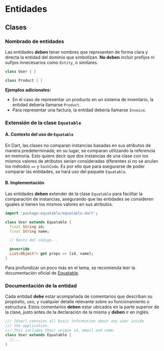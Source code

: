 # Entidades

## Clases

### Nombrado de entidades

Las entidades **deben** tener nombres que representen de forma clara y directa la entidad del dominio que simbolizan. **No deben** incluir prefijos ni sufijos innecesarios como `Entity`, o similares.

```dart
class User { }

class Product { }
```

**Ejemplos adicionales:**

- En el caso de representar un producto en un sistema de inventario, la entidad debería llamarse `Product`.
- Para representar una factura, la entidad debería llamarse `Invoice`.

### Extensión de la clase `Equatable`

#### A. Contexto del uso de `Equatable`

En Dart, las clases no comparan instancias basadas en sus atributos de manera predeterminada; en su lugar, se comparan utilizando la referencia en memoria. Esto quiere decir que dos instancias de una clase con los mismos valores de atributos serían consideradas diferentes si no se anulan los métodos `==` y `hashCode`. Es por ello que para asegurarse de poder comparar las entidades, se hará uso del paquete `Equatable`.

#### B. Implementación

Las entidades **deben** extender de la clase `Equatable` para facilitar la comparación de instancias, asegurando que las entidades se consideren iguales si tienen los mismos valores en sus atributos.

```dart
import 'package:equatable/equatable.dart';

class User extends Equatable {
  final String id;
  final String name;

  // Resto del código...

  @override
  List<Object?> get props => [id, name];
}
```

Para profundizar un poco más en el tema, se recomienda leer la documentación oficial de [Equatable](https://pub.dev/packages/equatable).

### Documentación de la entidad

Cada entidad **debe** estar acompañada de comentarios que describan su propósito, uso, y cualquier detalle relevante sobre su funcionamiento o estructura. Estos comentarios **deben** estar ubicados en la parte superior de la clase, justo antes de la declaración de la misma y **deben** ir en inglés.

```dart
/// [User] contains all basic information about any user inside
/// the application.
/// This includes their unique id, email and name.
class User extends Equatable {
  //...
}
```
